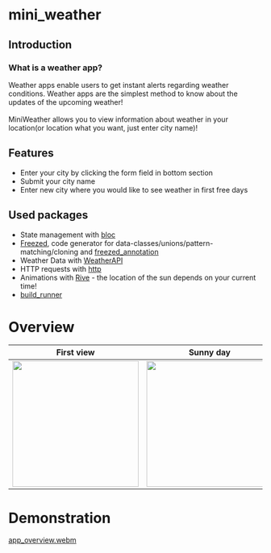 # mini_weather
## Introduction
### What is a weather app?
Weather apps enable users to get instant alerts regarding weather conditions. Weather apps are the simplest method to know about the updates of the upcoming weather!
<br></br>
MiniWeather allows you to view information about weather in your location(or location what you want, just enter city name)!

## Features
- Enter your city by clicking the form field in bottom section
- Submit your city name
- Enter new city where you would like to see weather in first free days

## Used packages
- State management with [bloc](https://pub.dev/packages/bloc)
- [Freezed](https://pub.dev/packages/freezed), code generator for data-classes/unions/pattern-matching/cloning and [freezed_annotation](https://pub.dev/packages/freezed_annotation)
- Weather Data with [WeatherAPI](https://www.weatherapi.com/)
- HTTP requests with [http](https://pub.dev/packages/http)
- Animations with [Rive](https://pub.dev/packages/rive) - the location of the sun depends on your current time!
- [build_runner](https://pub.dev/packages/build_runner)

# Overview
| First view | Sunny day | Cloudy day | Rainy day |
|-----------|---------------|-------------|----------|
|<img src="https://user-images.githubusercontent.com/101862863/235867080-8af6d23b-4651-41bc-bdd1-b5f189120f5a.png" width="250">|<img src="https://user-images.githubusercontent.com/101862863/235867087-139fd307-7357-43e0-bf40-9651f00b9c5c.png" width="250">|<img src="https://user-images.githubusercontent.com/101862863/235867090-461cf158-be59-4041-9f22-212c20d4e3d5.png" width="250">|<img src="https://user-images.githubusercontent.com/101862863/235867086-6547a0b5-e6a3-4b8f-ad28-592c2bf673a4.png" width="250">|

# Demonstration
[app_overview.webm](https://user-images.githubusercontent.com/101862863/235866265-5e679cc6-2849-4a39-bb46-c9b5f0ccea36.webm)
